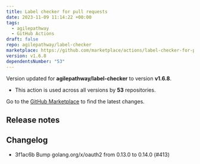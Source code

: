 ```yaml
---
title: Label checker for pull requests
date: 2023-11-09 11:14:22 +00:00
tags:
  - agilepathway
  - GitHub Actions
draft: false
repo: agilepathway/label-checker
marketplace: https://github.com/marketplace/actions/label-checker-for-pull-requests
version: v1.6.8
dependentsNumber: "53"
---
```



Version updated for **agilepathway/label-checker** to version **v1.6.8**.
- This action is used across all versions by **53** repositories.

Go to the [GitHub Marketplace](https://github.com/marketplace/actions/label-checker-for-pull-requests) to find the latest changes.

## Release notes

## Changelog
* 3f1ac6b Bump golang.org/x/oauth2 from 0.13.0 to 0.14.0 (#413)


